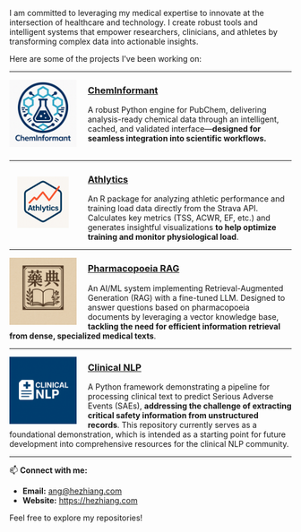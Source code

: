 I am committed to leveraging my medical expertise to innovate at the intersection of healthcare and technology. I create robust tools and intelligent systems that empower researchers, clinicians, and athletes by transforming complex data into actionable insights.

Here are some of the projects I've been working on:

---


<img src="https://github.com/HzaCode/ChemInformant/blob/main/images/logo.jpg?raw=true"
     width="120" align="left"
     style="margin-right: 20px; margin-bottom: 10px;"/>

### [ChemInformant](https://github.com/HzaCode/ChemInformant)

A robust Python engine for PubChem, delivering analysis-ready chemical data through an intelligent, cached, and validated interface—**designed for seamless integration into scientific workflows.**
<br clear="left"/>

---


<img src="https://github.com/HzaCode/Athlytics/blob/main/image.png?raw=true"
     width="120" align="left"
     style="margin-right: 20px; margin-bottom: 10px; padding: 14px; box-sizing: border-box;"/>

### [Athlytics](https://github.com/HzaCode/Athlytics)

An R package for analyzing athletic performance and training load data directly from the Strava API. Calculates key metrics (TSS, ACWR, EF, etc.) and generates insightful visualizations **to help optimize training and monitor physiological load**.
<br clear="left"/>

---

<img src="https://raw.githubusercontent.com/HzaCode/ChinaPharma_Consulting/refs/heads/main/logo.png" width="120" align="left" style="margin-right: 20px; margin-bottom: 10px;"/>

### [Pharmacopoeia RAG](https://github.com/HzaCode/ChinaPharma_Consulting)

An AI/ML system implementing Retrieval-Augmented Generation (RAG) with a fine-tuned LLM. Designed to answer questions based on pharmacopoeia documents by leveraging a vector knowledge base, **tackling the need for efficient information retrieval from dense, specialized medical texts**.
<br clear="left"/>

---

<img src="https://raw.githubusercontent.com/HzaCode/ClinNLP/refs/heads/main/logo.png" width="120" align="left" style="margin-right: 20px; margin-bottom: 10px;"/>

### [Clinical NLP](https://github.com/HzaCode/ClinNLP)

A Python framework demonstrating a pipeline for processing clinical text to predict Serious Adverse Events (SAEs), **addressing the challenge of extracting critical safety information from unstructured records**. This repository currently serves as a foundational demonstration, which is intended as a starting point for future development into comprehensive resources for the clinical NLP community.
<br clear="left"/>

---

📫 **Connect with me:**

* **Email:** [ang@hezhiang.com](mailto:ang@hezhiang.com)
* **Website:** https://hezhiang.com

Feel free to explore my repositories!

